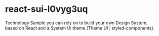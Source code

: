 # react-sui-l0vyg3uq
Technology Sample you can rely on to build your own Design System, based on React and a System UI theme (Theme UI | styled-components).
